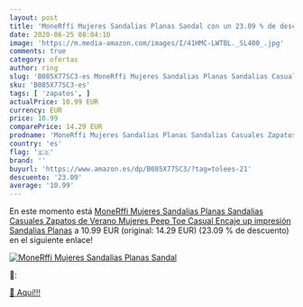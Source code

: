 ```yaml
---
layout: post
title: 'MoneRffi Mujeres Sandalias Planas Sandal con un 23.09 % de descuento'
date: 2020-06-25 08:04:10
image: 'https://m.media-amazon.com/images/I/41HMC-LWTBL._SL400_.jpg'
comments: true
category: ofertas
author: ring
slug: 'B085X77SC3-es MoneRffi Mujeres Sandalias Planas Sandalias Casuales...'
sku: 'B085X77SC3-es'
tags: [ 'zapatos', ]
actualPrice: 10.99 EUR
currency: EUR
price: 10.99
comparePrice: 14.29 EUR
prodname: 'MoneRffi Mujeres Sandalias Planas Sandalias Casuales Zapatos de Verano Mujeres Peep Toe Casual Encaje up impresión Sandalias Planas'
country: 'es'
flag: '🇪🇸'
brand: ''
buyurl: 'https://www.amazon.es/dp/B085X77SC3/?tag=tolees-21'
descuento: '23.09'
average: '10.99'
---
```


En este momento está [MoneRffi Mujeres Sandalias Planas Sandalias Casuales Zapatos de Verano Mujeres Peep Toe Casual Encaje up impresión Sandalias Planas](https://www.amazon.es/dp/B085X77SC3/?tag=tolees-21) a 10.99 EUR (original: 14.29 EUR) (23.09 %  de descuento) en el siguiente enlace!

[![MoneRffi Mujeres Sandalias Planas Sandal](https://m.media-amazon.com/images/I/41HMC-LWTBL._SL400_.jpg)](https://www.amazon.es/dp/B085X77SC3/?tag=tolees-21)

🔎:


[🛒 Aquí!!!](https://www.amazon.es/dp/B085X77SC3/?tag=tolees-21)
